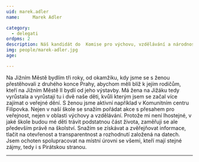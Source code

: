 ```yaml
---
uid: marek.adler
name:     Marek Adler

category:
  - delegati
ordpms: 2  
description: Náš kandidát do  Komise pro výchovu, vzdělávání a národnostní menšiny
img: people/marek-adler.jpg
age: 

---
```


Na Jižním Městě bydlím tři roky, od okamžiku, kdy jsme se s ženou přestěhovali z druhého konce Prahy, abychom měli blíž k jejím rodičům, kteří na Jižním Městě II bydlí od jeho výstavby. Má žena na Jižáku tedy vyrůstala a vyrůstají tu i dvě naše děti, kvůli kterým jsem se začal více zajímat o veřejné dění. S ženou jsme aktivní například v Komunitním centru Filipovka. Nejen v naší škole se snažím pořádat akce s přesahem pro veřejnost, nejen v oblasti výchovy a vzdělávání. Protože mi není lhostejné, v jaké škole budou mé děti trávit podstatnou část života, zaměřuji se ale především právě na školství. Snažím se získávat a zvěřejňovat informace, tlačit na otevřenost a transparentnost a rozhodnutí založená na datech. Jsem ochoten spolupracovat na místní úrovni se všemi, kteří mají stejné zájmy, tedy i s Pirátskou stranou.


---
